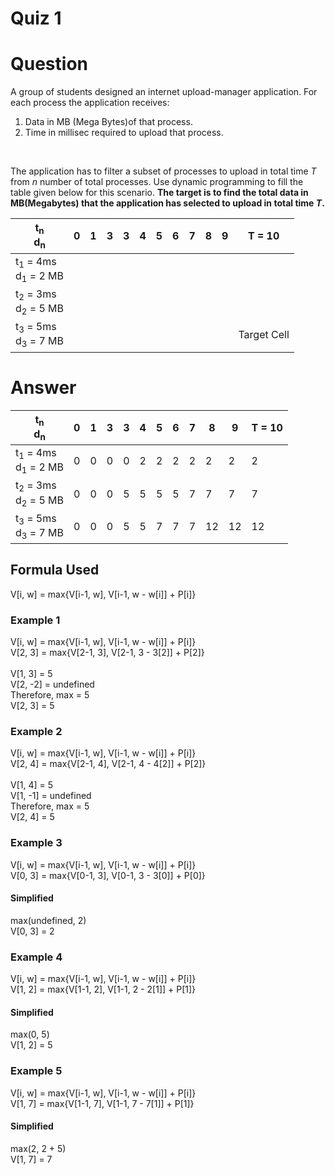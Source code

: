 # Quiz 1

# Question

A group of students designed an internet upload-manager application. For each  process the application receives: 
1. Data in MB (Mega Bytes)of that process.
2. Time in millisec required to upload that process.  
<br>

The application has to filter a subset of processes to upload in total time *T* from *n* number of total processes. Use dynamic programming to fill the table given below for this scenario. **The target is to find the total data in MB(Megabytes) that the application has selected to upload in total time *T*.**

|t<sub>n</sub><br>d<sub>n</sub>| 0 | 1    | 3 | 3    | 4 | 5    | 6 | 7    | 8 | 9    | T = 10 |
| -----| --| -----| --| -----| --| -----| --| -----| --| -----| --|
|t<sub>1</sub> = 4ms<br>d<sub>1</sub> = 2 MB      |   |      |   |      |   |      |   |      |   |      |   |
|t<sub>2</sub> = 3ms<br>d<sub>2</sub> = 5 MB |   |      |   |      |   |      |   |      |   |      |   |
|t<sub>3</sub> = 5ms<br>d<sub>3</sub> = 7 MB |   |      |   |      |   |      |   |      |   |      | Target Cell  |

# Answer

|t<sub>n</sub><br>d<sub>n</sub>| 0 | 1    | 3 | 3    | 4 | 5    | 6 | 7    | 8 | 9    | T = 10 |
| -----| --| -----| --| -----| --| -----| --| -----| --| -----| --|
|t<sub>1</sub> = 4ms<br>d<sub>1</sub> = 2 MB      |  0 |  0    | 0  | 0     |  2 |   2   |  2 |   2   |  2 |   2   |  2 |
|t<sub>2</sub> = 3ms<br>d<sub>2</sub> = 5 MB |  0 |   0   | 0  |   5   | 5  |   5   | 5  |   7   |  7 |   7   |  7 |
|t<sub>3</sub> = 5ms<br>d<sub>3</sub> = 7 MB |  0 |   0   | 0  |   5   | 5  |   7   |  7 |   7   |  12 |    12  | 12  |

## Formula Used
V[i, w] = max{V[i-1, w], V[i-1, w - w[i]] + P[i]}

### Example 1
V[i, w] = max{V[i-1, w], V[i-1, w - w[i]] + P[i]} <br>
V[2, 3] = max{V[2-1, 3], V[2-1, 3 - 3[2]] + P[2]} <br> <br>
V[1, 3] = 5 <br> V[2, -2] = undefined <br>
Therefore, max = 5 <br>
V[2, 3] = 5

### Example 2
V[i, w] = max{V[i-1, w], V[i-1, w - w[i]] + P[i]} <br>
V[2, 4] = max{V[2-1, 4], V[2-1, 4 - 4[2]] + P[2]} <br> <br>
V[1, 4] = 5 <br> V[1, -1] = undefined <br>
Therefore, max = 5 <br>
V[2, 4] = 5

### Example 3
V[i, w] = max{V[i-1, w], V[i-1, w - w[i]] + P[i]} <br>
V[0, 3] = max{V[0-1, 3], V[0-1, 3 - 3[0]] + P[0]}
#### Simplified
max(undefined, 2) <br>
V[0, 3] = 2

### Example 4
V[i, w] = max{V[i-1, w], V[i-1, w - w[i]] + P[i]} <br>
V[1, 2] = max{V[1-1, 2], V[1-1, 2 - 2[1]] + P[1]}
#### Simplified
max(0, 5) <br>
V[1, 2] = 5

### Example 5
V[i, w] = max{V[i-1, w], V[i-1, w - w[i]] + P[i]} <br>
V[1, 7] = max{V[1-1, 7], V[1-1, 7 - 7[1]] + P[1]}
#### Simplified
max(2, 2 + 5) <br>
V[1, 7] = 7
